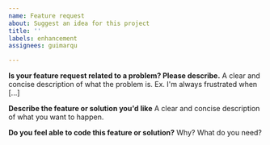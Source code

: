 ```yaml
---
name: Feature request
about: Suggest an idea for this project
title: ''
labels: enhancement
assignees: guimarqu

---
```


**Is your feature request related to a problem? Please describe.**
A clear and concise description of what the problem is. Ex. I'm always frustrated when [...]

**Describe the feature or solution you'd like**
A clear and concise description of what you want to happen.

**Do you feel able to code this feature or solution?**
Why? What do you need?
